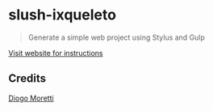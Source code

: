 # slush-ixqueleto
> Generate a simple web project using Stylus and Gulp

[Visit website for instructions](http://diogomoretti.github.io/slush-ixqueleto/)

## Credits
[Diogo Moretti](https://github.com/diogomoretti)